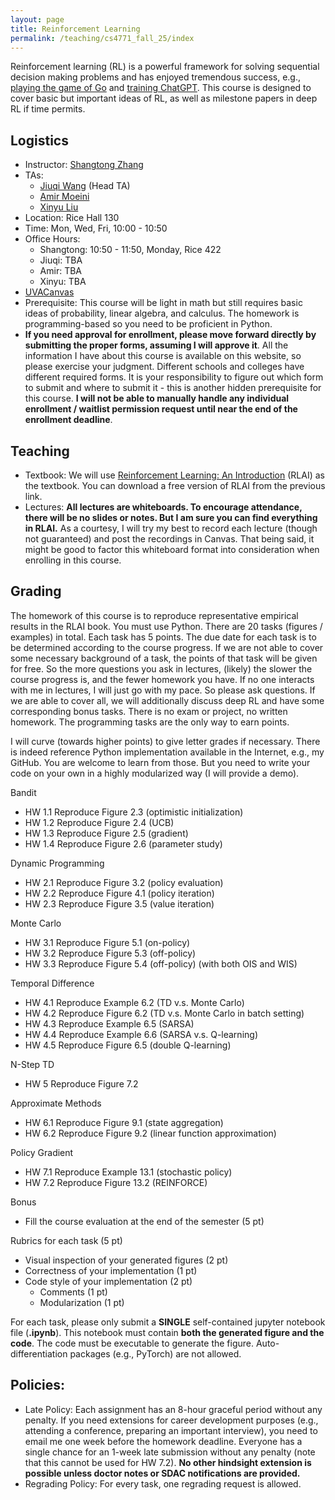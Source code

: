 ```yaml
---
layout: page
title: Reinforcement Learning
permalink: /teaching/cs4771_fall_25/index
---
```


Reinforcement learning (RL) is a powerful framework for solving sequential decision making problems
and has enjoyed tremendous success, e.g., [playing the game of Go](https://www.nature.com/articles/nature16961) and [training ChatGPT](https://chat.openai.com/auth/login).
This course is designed to cover basic but important ideas of RL, as well as milestone papers in deep RL if time permits.

## Logistics

- Instructor: [Shangtong Zhang](/)
- TAs:
  - [Jiuqi Wang](https://leonardowjq.github.io/) (Head TA)
  - [Amir Moeini](https://moeiniamir.github.io/)
  - [Xinyu Liu](https://saodimao20.github.io/)
- Location: Rice Hall 130
- Time: Mon, Wed, Fri, 10:00 - 10:50  
- Office Hours: 
  - Shangtong: 10:50 - 11:50, Monday, Rice 422
  - Jiuqi: TBA
  - Amir: TBA
  - Xinyu: TBA
- [UVACanvas](https://canvas.its.virginia.edu/courses/158223)
- Prerequisite:
  This course will be light in math but still requires basic ideas of probability, linear algebra, and calculus. The homework is programming-based so you need to be proficient in Python.
- **If you need approval for enrollment,
please move forward directly by submitting the proper forms,
assuming I will approve it**.
All the information I have about this course is available on this website,
so please exercise your judgment.
Different schools and colleges have different required forms.
It is your responsibility to figure out which form to submit and where to submit it - this is another hidden prerequisite for this course.
**I will not be able to manually handle any individual enrollment / waitlist permission request until near the end of the enrollment deadline**.

## Teaching
- Textbook: We will use [Reinforcement Learning: An Introduction](http://incompleteideas.net/book/the-book-2nd.html) (RLAI) as the textbook.
You can download a free version of RLAI from the previous link.
- Lectures: **All lectures are whiteboards. To encourage attendance, there will be no slides or notes. But I am sure you can find everything in RLAI.**
As a courtesy,
I will try my best to record each lecture (though not guaranteed) and post the recordings in Canvas.
That being said, it might be good to factor this whiteboard format into consideration when enrolling in this course.

## Grading 

The homework of this course is to reproduce representative empirical results in the RLAI book. 
You must use Python.
There are 20 tasks (figures / examples) in total.
Each task has 5 points.
The due date for each task is to be determined according to the course progress.
If we are not able to cover some necessary background of a task, the points of that task will be given for free.
So the more questions you ask in lectures,
(likely) the slower the course progress is,
and the fewer homework you have.
If no one interacts with me in lectures, 
I will just go with my pace.
So please ask questions.
If we are able to cover all,
we will additionally discuss deep RL and have some corresponding bonus tasks.
There is no exam or project, no written homework.
The programming tasks are the only way to earn points.

I will curve (towards higher points) to give letter grades if necessary.
There is indeed reference Python implementation available in the Internet, e.g., my GitHub.
You are welcome to learn from those.
But you need to write your code on your own in a highly modularized way (I will provide a demo).

Bandit
* HW 1.1 Reproduce Figure 2.3 (optimistic initialization)
* HW 1.2 Reproduce Figure 2.4 (UCB)
* HW 1.3 Reproduce Figure 2.5 (gradient)
* HW 1.4 Reproduce Figure 2.6 (parameter study)

Dynamic Programming
* HW 2.1 Reproduce Figure 3.2 (policy evaluation)
* HW 2.2 Reproduce Figure 4.1 (policy iteration)
* HW 2.3 Reproduce Figure 3.5 (value iteration)

Monte Carlo
* HW 3.1 Reproduce Figure 5.1 (on-policy)
* HW 3.2 Reproduce Figure 5.3 (off-policy)
* HW 3.3 Reproduce Figure 5.4 (off-policy) (with both OIS and WIS)

Temporal Difference
* HW 4.1 Reproduce Example 6.2 (TD v.s. Monte Carlo)
* HW 4.2 Reproduce Figure 6.2 (TD v.s. Monte Carlo in batch setting)
* HW 4.3 Reproduce Example 6.5 (SARSA)
* HW 4.4 Reproduce Example 6.6 (SARSA v.s. Q-learning)
* HW 4.5 Reproduce Figure 6.5 (double Q-learning)

N-Step TD
* HW 5 Reproduce Figure 7.2

Approximate Methods
* HW 6.1 Reproduce Figure 9.1 (state aggregation)
* HW 6.2 Reproduce Figure 9.2 (linear function approximation)

Policy Gradient
* HW 7.1 Reproduce Example 13.1 (stochastic policy)
* HW 7.2 Reproduce Figure 13.2 (REINFORCE)

Bonus
* Fill the course evaluation at the end of the semester (5 pt)

Rubrics for each task (5 pt)
* Visual inspection of your generated figures (2 pt)
* Correctness of your implementation (1 pt)
* Code style of your implementation (2 pt)
  * Comments (1 pt)
  * Modularization (1 pt)

For each task, please only submit a **SINGLE** self-contained jupyter notebook file (**.ipynb**). This notebook must contain **both the generated figure and the code**. The code must be executable to generate the figure.
Auto-differentiation packages (e.g., PyTorch) are not allowed.


## Policies:

- Late Policy:
Each assignment has an 8-hour graceful period without any penalty. 
If you need extensions for career development purposes (e.g., attending a conference, preparing an important interview), you need to email me one week before the homework deadline. 
Everyone has a single chance for an 1-week late submission without any penalty (note that this cannot be used for HW 7.2). **No other hindsight extension is possible unless doctor notes or SDAC notifications are provided.** 
- Regrading Policy: For every task, one regrading request is allowed. 
